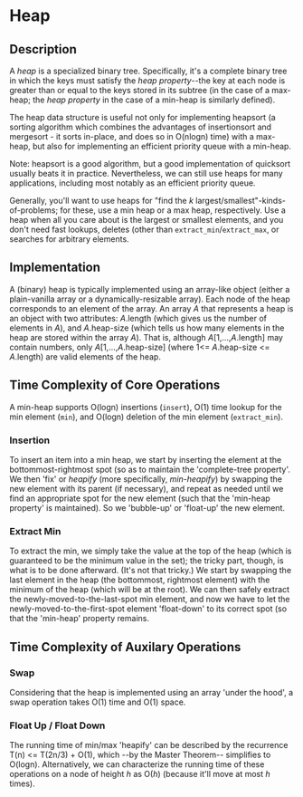 Heap
====

Description
-----------
A _heap_ is a specialized binary tree. Specifically, it's a complete binary tree
in which the keys must satisfy the _heap property_--the key at each node is
greater than or equal to the keys stored in its subtree (in the case of a
max-heap; the _heap property_ in the case of a min-heap is similarly defined).

The heap data structure is useful not only for implementing heapsort (a sorting
algorithm which combines the advantages of insertionsort and mergesort - it
sorts in-place, and does so in O(nlogn) time) with a max-heap, but also for
implementing an efficient priority queue with a min-heap.

Note: heapsort is a good algorithm, but a good implementation of quicksort
usually beats it in practice. Nevertheless, we can still use heaps for many
applications, including most notably as an efficient priority queue.

Generally, you'll want to use heaps for "find the _k_
largest/smallest"-kinds-of-problems; for these, use a min heap or a max heap,
respectively. Use a heap when all you care about is the largest or smallest
elements, and you don't need fast lookups, deletes (other than
`extract_min`/`extract_max`, or searches for arbitrary elements.

Implementation
--------------
A (binary) heap is typically implemented using an array-like object (either a
plain-vanilla array or a dynamically-resizable array). Each node of the heap
corresponds to an element of the array. An array _A_ that represents a heap is
an object with two attributes: _A_.length (which gives us the number of
elements in _A_), and _A_.heap-size (which tells us how many elements in the
heap are stored within the array _A_). That is, although _A_[1,...,_A_.length]
may contain numbers, only _A_[1,...,_A_.heap-size] (where 1<= _A_.heap-size <=
_A_.length) are valid elements of the heap. 

Time Complexity of Core Operations
---------------------------------- 
A min-heap supports O(logn) insertions (`insert`), O(1) time lookup for the min
element (`min`), and O(logn) deletion of the min element (`extract_min`).

### Insertion
To insert an item into a min heap, we start by inserting the element at the
bottommost-rightmost spot (so as to maintain the 'complete-tree property'. We
then 'fix' or _heapify_ (more specifically, _min-heapify_) by swapping the new
element with its parent (if necessary), and repeat as needed until we find an
appropriate spot for the new element (such that the 'min-heap property' is
maintained). So we 'bubble-up' or 'float-up' the new element.

### Extract Min
To extract the min, we simply take the value at the top of the heap (which is
guaranteed to be the minimum value in the set); the tricky part, though, is what
is to be done afterward. (It's not that tricky.) We start by swapping the last
element in the heap (the bottommost, rightmost element) with the minimum of the
heap (which will be at the root). We can then safely extract the
newly-moved-to-the-last-spot min element, and now we have to let the
newly-moved-to-the-first-spot element 'float-down' to its correct spot (so that
the 'min-heap' property remains.

Time Complexity of Auxilary Operations
--------------------------------------
### Swap
Considering that the heap is implemented using an array 'under the hood', a swap
operation takes O(1) time and O(1) space.

### Float Up / Float Down
The running time of min/max 'heapify' can be described by the recurrence T(n) <=
T(2n/3) + O(1), which --by the Master Theorem-- simplifies to O(logn).
Alternatively, we can characterize the running time of these operations on a
node of height _h_ as O(_h_) (because it'll move at most _h_ times).
